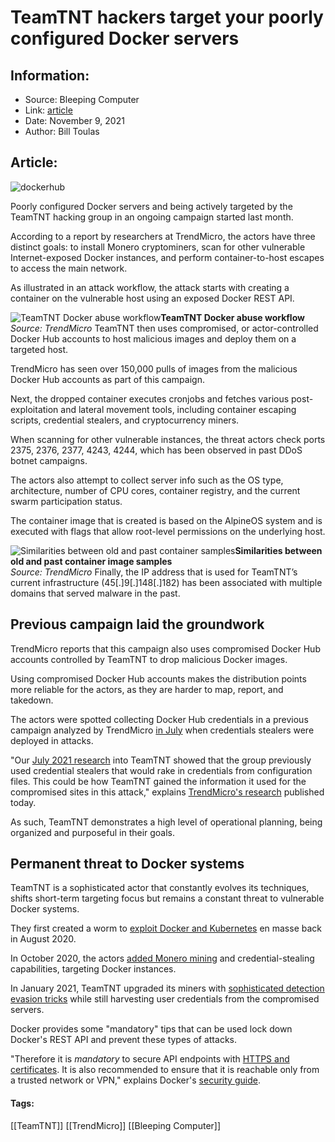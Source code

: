 # TeamTNT hackers target your poorly configured Docker servers
### 

## Information:
+ Source: Bleeping Computer
+ Link: [article](https://www.bleepingcomputer.com/news/security/teamtnt-hackers-target-your-poorly-configured-docker-servers/)
+ Date: November 9, 2021
+ Author: Bill Toulas


## Article:
![dockerhub](https://www.bleepstatic.com/content/hl-images/2021/11/09/DockerHub.jpg?rand=1805089743)


Poorly configured Docker servers and being actively targeted by the TeamTNT hacking group in an ongoing campaign started last month.


According to a report by researchers at TrendMicro, the actors have three distinct goals: to install Monero cryptominers, scan for other vulnerable Internet-exposed Docker instances, and perform container-to-host escapes to access the main network.


As illustrated in an attack workflow, the attack starts with creating a container on the vulnerable host using an exposed Docker REST API.



![TeamTNT Docker abuse workflow](https://www.bleepstatic.com/images/news/security/attack-workflow.jpg)**TeamTNT Docker abuse workflow**  
*Source: TrendMicro*
TeamTNT then uses compromised, or actor-controlled Docker Hub accounts to host malicious images and deploy them on a targeted host.


TrendMicro has seen over 150,000 pulls of images from the malicious Docker Hub accounts as part of this campaign.


Next, the dropped container executes cronjobs and fetches various post-exploitation and lateral movement tools, including container escaping scripts, credential stealers, and cryptocurrency miners.


When scanning for other vulnerable instances, the threat actors check ports 2375, 2376, 2377, 4243, 4244, which has been observed in past DDoS botnet campaigns.


The actors also attempt to collect server info such as the OS type, architecture, number of CPU cores, container registry, and the current swarm participation status.


The container image that is created is based on the AlpineOS system and is executed with flags that allow root-level permissions on the underlying host.



![Similarities between old and past container samples](https://www.bleepstatic.com/images/news/u/1220909/Security/similarities.png)**Similarities between old and past container image samples**  
*Source: TrendMicro*
Finally, the IP address that is used for TeamTNT’s current infrastructure (45[.]9[.]148[.]182) has been associated with multiple domains that served malware in the past.


Previous campaign laid the groundwork
-------------------------------------


TrendMicro reports that this campaign also uses compromised Docker Hub accounts controlled by TeamTNT to drop malicious Docker images.


Using compromised Docker Hub accounts makes the distribution points more reliable for the actors, as they are harder to map, report, and takedown.


The actors were spotted collecting Docker Hub credentials in a previous campaign analyzed by TrendMicro [in July](https://www.trendmicro.com/vinfo/us/security/news/cybercrime-and-digital-threats/teamtnt-activities-probed) when credentials stealers were deployed in attacks.


"Our [July 2021 research](https://www.trendmicro.com/vinfo/tmr/?/us/security/news/cybercrime-and-digital-threats/teamtnt-activities-probed) into TeamTNT showed that the group previously used credential stealers that would rake in credentials from configuration files. This could be how TeamTNT gained the information it used for the compromised sites in this attack," explains [TrendMicro's research](http://www.trendmicro.com/en_us/research/21/k/compromised-docker-hub-accounts-abused-for-cryptomining-linked-t.html) published today.


As such, TeamTNT demonstrates a high level of operational planning, being organized and purposeful in their goals.


Permanent threat to Docker systems
----------------------------------


TeamTNT is a sophisticated actor that constantly evolves its techniques, shifts short-term targeting focus but remains a constant threat to vulnerable Docker systems.


They first created a worm to [exploit Docker and Kubernetes](https://www.bleepingcomputer.com/news/security/cryptojacking-worm-steals-aws-credentials-from-docker-systems/) en masse back in August 2020.


In October 2020, the actors [added Monero mining](https://www.bleepingcomputer.com/news/security/crypto-mining-malware-adds-linux-password-stealing-capability/) and credential-stealing capabilities, targeting Docker instances.


In January 2021, TeamTNT upgraded its miners with [sophisticated detection evasion tricks](https://www.bleepingcomputer.com/news/security/linux-malware-uses-open-source-tool-to-evade-detection/) while still harvesting user credentials from the compromised servers.


Docker provides some "mandatory" tips that can be used lock down Docker's REST API and prevent these types of attacks.


"Therefore it is *mandatory* to secure API endpoints with [HTTPS and certificates](https://docs.docker.com/engine/security/protect-access/). It is also recommended to ensure that it is reachable only from a trusted network or VPN," explains Docker's [security guide](https://docs.docker.com/engine/security/).




#### Tags:
[[TeamTNT]] [[TrendMicro]] [[Bleeping Computer]]
